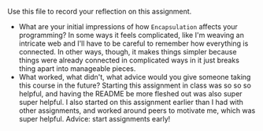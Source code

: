 Use this file to record your reflection on this assignment.

- What are your initial impressions of how `Encapsulation` affects your programming?
    In some ways it feels complicated, like I'm weaving an intricate web and I'll have to be careful to remember how everything is connected. In other ways, though, it makes things simpler because things were already connected in complicated ways in it just breaks thing apart into manageable pieces.
- What worked, what didn't, what advice would you give someone taking this course in the future?
    Starting this assignment in class was so so so helpful, and having the README be more fleshed out was also super super helpful. I also started on this assignment earlier than I had with other assignments, and worked around peers to motivate me, which was super helpful. Advice: start assignments early!
